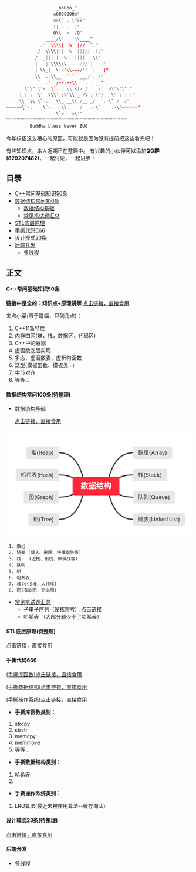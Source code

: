 ```cpp
                   _ooOoo_"
                  o8888888o"
                  88\" . \"88"
                  (| -_- |)"
                  O\\  =  /O"
               ____/\`---'\\____"
             .'  \\\\|  %  |//  `."
            /  \\\\|||  %  |||//  \\"
           /  _||||| -%- |||||-  \\"
           |   | \\\\\\  -  /// |   |"
           | \\_|  \'\'\\---/''  |   |"
           \\  .-\\__  `-`  ___/-. /"
         ___`. .'  /--.--\\  `. . __"
      .\"\" \'<  \`.___\\_<|>_/___.\'  >\'\"\"."
     | | :  \`- \\\`.;\`\\ _ /\`;.\`/ - \` : | |"
     \\  \\ \`-.   \\_ __\\ /__ _/   .-\` /  /"
======\`-.____\`-.___\\_____/___.-\`____.-\'======"
                   \`=---=\'"
^^^^^^^^^^^^^^^^^^^^^^^^^^^^^^^^^^^^^^^^^^^^^"
         Buddha bless Never BUG
```

今年校招这么糟心的原因，可能就是因为没有提前把这些看完吧！

有些知识点，本人近期正在整理中。
有兴趣的小伙伴可以添加**QQ群(829207482)**，一起讨论，一起进步！

## 目录
- <a href = "#content_target_0"> C++常问基础知识50条 </a>
- <a href = "#content_target_1"> 数据结构常问100条 </a>
  - <a href = "#content_target_1_1"> 数据结构基础 </a>
  - <a href = "#content_target_1_2"> 常见笔试题汇总 </a>
- <a href = "#content_target_2"> STL底层原理 </a>
- <a href = "#content_target_3"> 手撕代码666 </a>
- <a href = "#content_target_4"> 设计模式23条 </a>
- <a href = "#content_target_5"> 后端开发 </a>
  - <a href = "#content_target_5_1"> 多线程 </a>

## 正文

#### <a id = "content_target_0"> C++常问基础知识50条 </a>

**链接中是全的：知识点+原理讲解**
[点击链接，直接食用](./interview.md)

来点小菜(限于篇幅，只列几点)：
1. C++11新特性
2. 内存四区(堆，栈，数据区，代码区)
3. C++中的容器
4. 虚函数底层实现
5. 多态、虚函数表、虚析构函数
6. 泛型(模板函数、模板类...)
7. 字节对齐
8. 等等...

#### <a id = "content_target_1"> 数据结构常问100条(待整理) </a>

  - <a href = "#content_target_1_1"> 数据结构基础 </a>

    [点击链接，直接食用](./data_structure/data_structure.md)

![DS](./images/DS.png)

     1. 数组
     2. 链表 (插入、删除、快慢指针等)
     3. 栈   (近栈、出栈、单调栈等)
     4. 队列
     5. 树
     6. 哈希表
     7. 堆(小顶堆，大顶堆)
     8. 图(有向图，无向图)

  - <a href = "#content_target_1_2"> 常见笔试题汇总 </a>
     - 子串子序列（硬核常考) : [点击链接](./data_structure/codes/string_sequence.md)
     - 哈希表   （大部分题少不了哈希表）
  
#### <a id = "content_target_2"> STL底层原理(待整理) </a>

[点击链接，直接食用](#)



#### <a id = "content_target_3"> 手撕代码666 </a>

[(手撕库函数)点击链接，直接食用](./code/hand_libs.cpp)

[(手撕数据结构)点击链接，直接食用](./code/hand_data_structure.cpp)

[(手撕操作系统)点击链接，直接食用](./code/hand_os.cpp)

- **手撕库函数类别：**
1. strcpy
2. strstr
3. memcpy
4. memmove
5. 等等...

- **手撕数据结构类别：**
1. 哈希表
2. 

- **手撕操作系统类别：**
1. LRU算法(最近未被使用算法--缓存淘汰)


#### <a id = "content_target_4"> 设计模式23条(待整理) </a>

[点击链接，直接食用](#)


#### <a id = "content_target_5"> 后端开发 </a>

  - <a href = "#content_target_5_1"> 多线程 </a>
